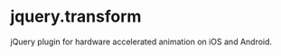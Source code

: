 jquery.transform
================

jQuery plugin for hardware accelerated animation on iOS and Android.